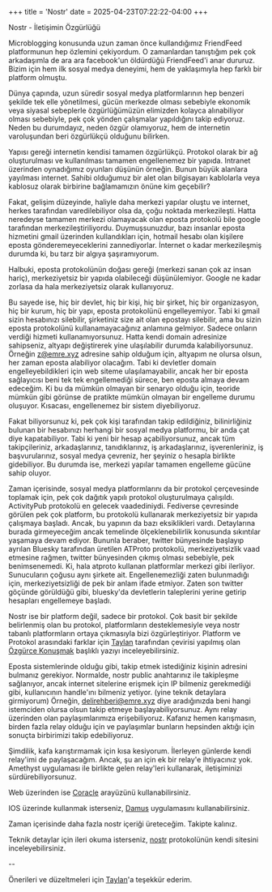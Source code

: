 +++
title = 'Nostr'
date = 2025-04-23T07:22:22-04:00
+++

Nostr - İletişimin Özgürlüğü

Microblogging konusunda uzun zaman önce kullandığımız FriendFeed platformunun hep özlemini çekiyordum. O zamanlardan tanıştığım pek çok arkadaşımla de ara ara facebook'un öldürdüğü FriendFeed'i anar dururuz. Bizim için hem ilk sosyal medya deneyimi, hem de yaklaşımıyla hep farklı bir platform olmuştu. 

Dünya çapında, uzun süredir sosyal medya platformlarının hep benzeri şekilde tek elle yönetilmesi, gücün merkezde olması sebebiyle ekonomik veya siyasal sebeplerle özgürlüğümüzün elimizden kolayca alınabiliyor olması sebebiyle, pek çok yönden çalışmalar yapıldığını takip ediyoruz. Neden bu durumdayız, neden özgür olamıyoruz, hem de internetin varoluşundan beri özgürlükçü olduğunu bilirken. 

Yapısı gereği internetin kendisi tamamen özgürlükçü. Protokol olarak bir ağ oluşturulması ve kullanılması tamamen engellenemez bir yapıda. Intranet üzerinden oynadığımız oyunları düşünün örneğin. Bunun büyük alanlara yayılması internet. Sahibi olduğumuz bir alet olan bilgisayarı kablolarla veya kablosuz olarak birbirine bağlamamızın önüne kim geçebilir? 

Fakat, gelişim düzeyinde, haliyle daha merkezi yapılar oluştu ve internet, herkes tarafından varedilebiliyor olsa da, çoğu noktada merkezileşti. Hatta neredeyse tamamen merkezi olamayacak olan eposta protokolü bile google tarafından merkezileştiriliyordu. Duymuşsunuzdur, bazı insanlar eposta hizmetini gmail üzerinden kullandıkları için, hotmail hesabı olan kişilere eposta gönderemeyeceklerini zannediyorlar. İnternet o kadar merkezileşmiş durumda ki, bu tarz bir algıya şaşıramıyorum. 

Halbuki, eposta protokolünün doğası gereği (merkezi sanan çok az insan hariç), merkeziyetsiz bir yapıda olabileceği düşünülemiyor. Google ne kadar zorlasa da hala merkeziyetsiz olarak kullanıyoruz. 

Bu sayede ise, hiç bir devlet, hiç bir kişi, hiç bir şirket, hiç bir organizasyon, hiç bir kurum, hiç bir yapı, eposta protokolünü engelleyemiyor. Tabi ki gmail sizin hesabınızı silebilir, şirketiniz size ait olan epostayı silebilir, ama bu sizin eposta protokolünü kullanamayacağınız anlamına gelmiyor. Sadece onların verdiği hizmeti kullanamıyorsunuz. Hatta kendi domain adresinize sahipseniz, altyapı değiştirerek yine ulaşılabilir durumda kalabiliyorsunuz. Örneğin z@emre.xyz adresine sahip olduğum için, altyapım ne olursa olsun, her zaman eposta alabiliyor olacağım. Tabi ki devletler domain engelleyebildikleri için web siteme ulaşılamayabilir, ancak her bir eposta sağlayıcısı beni tek tek engellemediği sürece, ben eposta almaya devam edeceğim. Ki bu da mümkün olmayan bir senaryo olduğu için, teoride mümkün gibi görünse de pratikte mümkün olmayan bir engelleme durumu oluşuyor. Kısacası, engellenemez bir sistem diyebiliyoruz. 

Fakat biliyorsunuz ki, pek çok kişi tarafından takip edildiğiniz, bilinirliğiniz bulunan bir hesabınızı herhangi bir sosyal medya platformu, bir anda çat diye kapatabiliyor. Tabi ki yeni bir hesap açabiliyorsunuz, ancak tüm takipçileriniz, arkadaşlarınız, tanıdıklarınız, iş arkadaşlarınız, işverenleriniz, iş başvurularınız, sosyal medya çevreniz, her şeyiniz o hesapla birlikte gidebiliyor. Bu durumda ise, merkezi yapılar tamamen engelleme gücüne sahip oluyor.  

Zaman içerisinde, sosyal medya platformlarını da bir protokol çerçevesinde toplamak için, pek çok dağıtık yapılı protokol oluşturulmaya çalışıldı. ActivityPub protokolü en gelecek vaadediniydi. Fediverse çevresinde görülen pek çok platform, bu protokolü kullanarak merkeziyetsiz bir yapıda çalışmaya başladı. Ancak, bu yapının da bazı eksiklikleri vardı. Detaylarına burada girmeyeceğim ancak temelinde ölçeklenebilirlik konusunda sıkıntılar yaşamaya devam ediyor. Bununla beraber, twitter bünyesinde başlayıp ayrılan Bluesky tarafından üretilen ATProto protokolü, merkeziyetsizlik vaad etmesine rağmen, twitter bünyesinden çıkmış olması sebebiyle, pek benimsenemedi. Ki, hala atproto kullanan platformlar merkezi gibi ilerliyor. Sunucuların çoğusu aynı şirkete ait. Engellenemezliği zaten bulunmadığı için, merkeziyetsizliği de pek bir anlam ifade etmiyor. Zaten son twitter göçünde görüldüğü gibi, bluesky'da devletlerin taleplerini yerine getirip hesapları engellemeye başladı. 

Nostr ise bir platform değil, sadece bir protokol. Çok basit bir şekilde belirlenmiş olan bu protokol, platformların desteklemesiyle veya nostr tabanlı platformların ortaya çıkmasıyla bizi özgürleştiriyor. Platform ve Protokol arasındaki farklar için [Taylan](https://njump.me/npub166l9t9ckan9yh6j8pku0stszkekt0s8uhqwvddz4qr92r9w0wxcs59u7c3) tarafından çevirisi yapılmış olan [Özgürce Konuşmak](https://www.yirmibir.org/blog/ozgurce-konusmak) başlıklı yazıyı inceleyebilirsiniz. 
 
Eposta sistemlerinde olduğu gibi, takip etmek istediğiniz kişinin adresini bulmanız gerekiyor. Normalde, nostr public anahtarınız ile takipleşme sağlanıyor, ancak internet sitelerine erişmek için IP bilmeniz gerekmediği gibi, kullanıcının handle'ını bilmeniz yetiyor. (yine teknik detaylara girmiyorum) Örneğin, delirehberi@emre.xyz diye aradığınızda beni hangi istemciden olursa olsun takip etmeye başlayabiliyorsunuz. Aynı relay üzerinden olan paylaşımlarımıza erişebiliyoruz. Kafanız hemen karışmasın, birden fazla relay olduğu için ve paylaşımlar bunların hepsinden aktığı için sonuçta birbirimizi takip edebiliyoruz. 


Şimdilik, kafa karıştırmamak için kısa kesiyorum. İlerleyen günlerde kendi relay'imi de paylaşacağım. Ancak, şu an için ek bir relay'e ihtiyacınız yok. Amethyst uygulaması ile birlikte gelen relay'leri kullanarak, iletişiminizi sürdürebiliyorsunuz. 

Web üzerinden ise [Coracle](https://coracle.social/people/nprofile1qythwumn8ghj7emvda3xzmpwwfjkccte9eex2ep0qyf8wumn8ghj7mn0wd68yv339e3k7mf0qy2hwumn8ghj7un9d3shjtn9d4ex2tnc09az7qpqgmeu0wenescpjpymwmwgnkaedc6vy3aamf5tdtvxxf5z0yll3gdq5ead4v) arayüzünü kullanabilirsiniz. 

IOS üzerinde kullanmak isterseniz, [Damus](https://apps.apple.com/us/app/damus/id6445784580) uygulamasını kullanabilirsiniz.

Zaman içerisinde daha fazla nostr içeriği üreteceğim. Takipte kalınız. 

Teknik detaylar için ileri okuma isterseniz, [nostr](https://nostr.com/) protokolünün kendi sitesini inceleyebilirsiniz.


--


Önerileri ve düzeltmeleri için [Taylan](https://njump.me/npub166l9t9ckan9yh6j8pku0stszkekt0s8uhqwvddz4qr92r9w0wxcs59u7c3)'a teşekkür ederim. 

